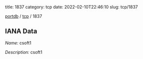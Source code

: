 title: 1837
category: tcp
date: 2022-02-10T22:46:10
slug: tcp/1837

[portdb](/) / [tcp](/category/tcp.html) / 1837


## IANA Data

_Name:_ csoft1

_Description:_ csoft1

